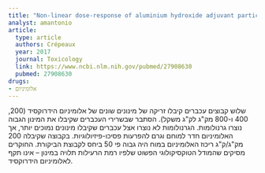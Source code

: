 ```yaml
---
title: "Non-linear dose-response of aluminium hydroxide adjuvant particles: Selective low dose neurotoxicity"
analyst: amantonio
article:
  type: article
  authors: Crépeaux
  year: 2017
  journal: Toxicology
  link: https://www.ncbi.nlm.nih.gov/pubmed/27908630
  pubmed: 27908630
drugs:
- אלומיניום
---
```


שלוש קבוצים עכברים קיבלו זריקה של מינונים שונים של אלומיניום הידרוקסיד (200, 400 ו-800 מק"ג לק"ג משקל). הסתבר שבשרירי העכברים שקיבלו את המינון הגבוה נוצרו גרנולומות. הגרנולומות לא נוצרו אצל עכברים שקיבלו מינונים נמוכים יותר, אך האלומיניום חדר למוחם וגרם להפרעות פסיכו-פיזיולוגיות.
בקבוצה שקיבלה 200 מק"ג/ק"ג ריכוז האלומיניום במוח היה גבוה פי 50 ביחס לקבוצת הביקורת.
החוקרים מסיקים שהמודל הטוקסיקולוגי הפשוט שלפיו רמת הרעילות תלויה במינון – אינו תקף לאלומיניום הידרוקסיד.
